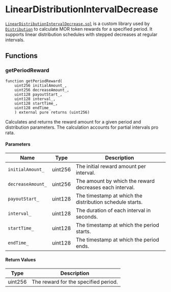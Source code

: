 # LinearDistributionIntervalDecrease

[`LinearDistributionIntervalDecrease.sol`](https://github.com/MorpheusAIs/SmartContracts/blob/main/contracts/libs/LinearDistributionIntervalDecrease.sol) is a custom library used by [`Distribution`](Distribution.md) to calculate MOR token rewards for a specified period. It supports linear distribution schedules with stepped decreases at regular intervals.

## Functions

### getPeriodReward

```solidity
function getPeriodReward(
    uint256 initialAmount_,
    uint256 decreaseAmount_,
    uint128 payoutStart_,
    uint128 interval_,
    uint128 startTime_,
    uint128 endTime_
    ) external pure returns (uint256)
```

Calculates and returns the reward amount for a given period and distribution parameters. The calculation accounts for partial intervals pro rata.

#### Parameters

| Name              | Type    | Description                                              |
|-------------------|---------|----------------------------------------------------------|
| `initialAmount_`  | uint256 | The initial reward amount per interval.                  |
| `decreaseAmount_` | uint256 | The amount by which the reward decreases each interval.  |
| `payoutStart_`    | uint128 | The timestamp at which the distribution schedule starts. |
| `interval_`       | uint128 | The duration of each interval in seconds.                |
| `startTime_`      | uint128 | The timestamp at which the period starts.                |
| `endTime_`        | uint128 | The timestamp at which the period ends.                  |

#### Return Values

| Type    | Description                          |
|---------|--------------------------------------|
| uint256 | The reward for the specified period. |